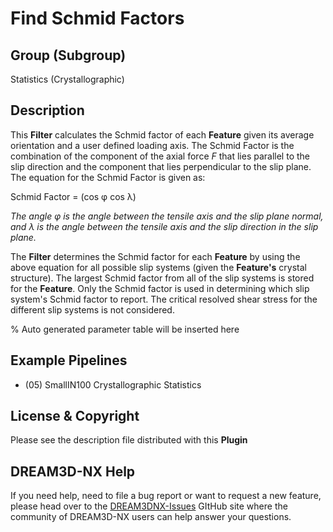 # Find Schmid Factors

## Group (Subgroup)

Statistics (Crystallographic)

## Description

This **Filter** calculates the Schmid factor of each **Feature** given its average orientation and a user defined loading axis. The Schmid Factor is the combination of the component of the axial force *F* that lies parallel to the slip direction and the component that lies perpendicular to the slip plane.  The equation for the Schmid Factor is given as:

Schmid Factor = (cos &phi; cos &lambda;)

*The angle &phi; is the angle between the tensile axis and the slip plane normal, and &lambda; is the angle between the tensile axis and the slip direction in the slip plane.*

The **Filter** determines the Schmid factor for each **Feature** by using the above equation for all possible slip systems (given the **Feature's** crystal structure).  The largest Schmid factor from all of the slip systems is stored for the **Feature**. Only the Schmid factor is used in determining which slip system's Schmid factor to report.  The critical resolved shear stress for the different slip systems is not considered.

% Auto generated parameter table will be inserted here

## Example Pipelines

+ (05) SmallIN100 Crystallographic Statistics

## License & Copyright

Please see the description file distributed with this **Plugin**

## DREAM3D-NX Help

If you need help, need to file a bug report or want to request a new feature, please head over to the [DREAM3DNX-Issues](https://github.com/BlueQuartzSoftware/DREAM3DNX-Issues/discussions) GItHub site where the community of DREAM3D-NX users can help answer your questions.
